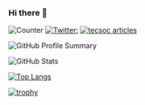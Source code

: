### Hi there 👋

<!--
**tecsoc/tecsoc** is a ✨ _special_ ✨ repository because its `README.md` (this file) appears on your GitHub profile.

Here are some ideas to get you started:

- 🔭 I’m currently working on ...
- 🌱 I’m currently learning ...
- 👯 I’m looking to collaborate on ...
- 🤔 I’m looking for help with ...
- 💬 Ask me about ...
- 📫 How to reach me: ...
- 😄 Pronouns: ...
- ⚡ Fun fact: ...
-->
![Counter](https://komarev.com/ghpvc/?username=tecsoc)
[![Twitter:](https://img.shields.io/twitter/follow/tec2soc?style=social)](https://twitter.com/tec2soc)
<a href="https://zenn.dev/tecsoc/articles">
 <img src="https://zenn.badge.nikaera.com/s/tecsoc/articles?style=flat" alt="tecsoc articles" />
</a>
 
![GitHub Profile Summary](https://github-profile-summary-cards.vercel.app/api/cards/profile-details?username=tecsoc&theme=nord_bright)
 
![GitHub Stats](https://github-readme-stats.vercel.app/api?username=tecsoc&theme=shadow_blue&show_icons=true&show=reviews,discussions_started,discussions_answered,prs_merged,prs_merged_percentage)
 
[![Top Langs](https://github-readme-stats.vercel.app/api/top-langs/?username=tecsoc&langs_count=10&theme=github_dark_dimmed)](https://github.com/anuraghazra/github-readme-stats)

[![trophy](https://github-profile-trophy.vercel.app/?username=tecsoc)](https://github.com/ryo-ma/github-profile-trophy)

